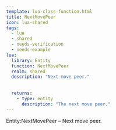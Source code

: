 ```yaml
---
template: lua-class-function.html
title: NextMovePeer
icon: lua-shared
tags:
  - lua
  - shared
  - needs-verification
  - needs-example
lua:
  library: Entity
  function: NextMovePeer
  realm: shared
  description: "Next move peer."
  
  
  returns:
    - type: entity
      description: "The next move peer."
---
```


<div class="lua__search__keywords">
Entity:NextMovePeer &#x2013; Next move peer.
</div>
